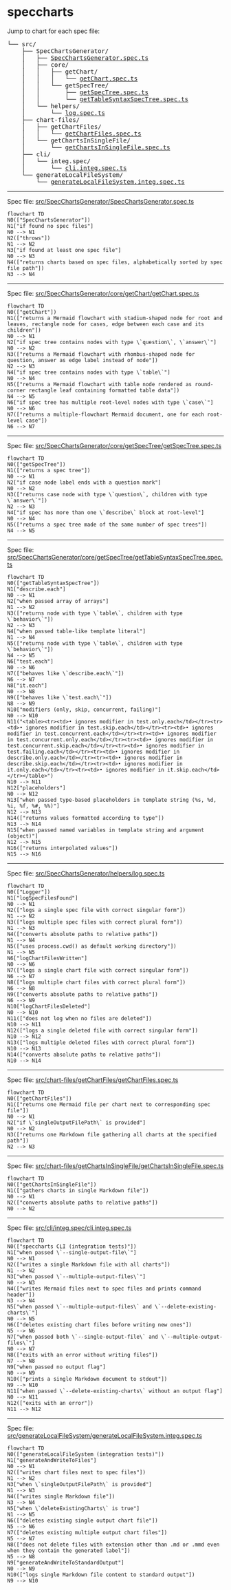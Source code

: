 # speccharts

Jump to chart for each spec file:

<pre>└── src/<br />    ├── SpecChartsGenerator/<br />    │   ├── <a href="#src-SpecChartsGenerator-SpecChartsGeneratorspects">SpecChartsGenerator.spec.ts</a><br />    │   ├── core/<br />    │   │   ├── getChart/<br />    │   │   │   └── <a href="#src-SpecChartsGenerator-core-getChart-getChartspects">getChart.spec.ts</a><br />    │   │   └── getSpecTree/<br />    │   │       ├── <a href="#src-SpecChartsGenerator-core-getSpecTree-getSpecTreespects">getSpecTree.spec.ts</a><br />    │   │       └── <a href="#src-SpecChartsGenerator-core-getSpecTree-getTableSyntaxSpecTreespects">getTableSyntaxSpecTree.spec.ts</a><br />    │   └── helpers/<br />    │       └── <a href="#src-SpecChartsGenerator-helpers-logspects">log.spec.ts</a><br />    ├── chart-files/<br />    │   ├── getChartFiles/<br />    │   │   └── <a href="#src-chart-files-getChartFiles-getChartFilesspects">getChartFiles.spec.ts</a><br />    │   └── getChartsInSingleFile/<br />    │       └── <a href="#src-chart-files-getChartsInSingleFile-getChartsInSingleFilespects">getChartsInSingleFile.spec.ts</a><br />    ├── cli/<br />    │   └── integ.spec/<br />    │       └── <a href="#src-cli-integspec-cliintegspects">cli.integ.spec.ts</a><br />    └── generateLocalFileSystem/<br />        └── <a href="#src-generateLocalFileSystem-generateLocalFileSystemintegspects">generateLocalFileSystem.integ.spec.ts</a><br /></pre>

---

Spec file: <a id="src-SpecChartsGenerator-SpecChartsGeneratorspects" href="src/SpecChartsGenerator/SpecChartsGenerator.spec.ts">src/SpecChartsGenerator/SpecChartsGenerator.spec.ts</a>

```mermaid
flowchart TD
N0(["SpecChartsGenerator"])
N1["if found no spec files"]
N0 --> N1
N2(["throws"])
N1 --> N2
N3["if found at least one spec file"]
N0 --> N3
N4(["returns charts based on spec files, alphabetically sorted by spec file path"])
N3 --> N4
```

---

Spec file: <a id="src-SpecChartsGenerator-core-getChart-getChartspects" href="src/SpecChartsGenerator/core/getChart/getChart.spec.ts">src/SpecChartsGenerator/core/getChart/getChart.spec.ts</a>

```mermaid
flowchart TD
N0(["getChart"])
N1(["returns a Mermaid flowchart with stadium-shaped node for root and leaves, rectangle node for cases, edge between each case and its children"])
N0 --> N1
N2["if spec tree contains nodes with type \`question\`, \`answer\`"]
N0 --> N2
N3(["returns a Mermaid flowchart with rhombus-shaped node for question, answer as edge label instead of node"])
N2 --> N3
N4["if spec tree contains nodes with type \`table\`"]
N0 --> N4
N5(["returns a Mermaid flowchart with table node rendered as round-corner rectangle leaf containing formatted table data"])
N4 --> N5
N6["if spec tree has multiple root-level nodes with type \`case\`"]
N0 --> N6
N7(["returns a multiple-flowchart Mermaid document, one for each root-level case"])
N6 --> N7
```

---

Spec file: <a id="src-SpecChartsGenerator-core-getSpecTree-getSpecTreespects" href="src/SpecChartsGenerator/core/getSpecTree/getSpecTree.spec.ts">src/SpecChartsGenerator/core/getSpecTree/getSpecTree.spec.ts</a>

```mermaid
flowchart TD
N0(["getSpecTree"])
N1(["returns a spec tree"])
N0 --> N1
N2["if case node label ends with a question mark"]
N0 --> N2
N3(["returns case node with type \`question\`, children with type \`answer\`"])
N2 --> N3
N4["if spec has more than one \`describe\` block at root-level"]
N0 --> N4
N5(["returns a spec tree made of the same number of spec trees"])
N4 --> N5
```

---

Spec file: <a id="src-SpecChartsGenerator-core-getSpecTree-getTableSyntaxSpecTreespects" href="src/SpecChartsGenerator/core/getSpecTree/getTableSyntaxSpecTree.spec.ts">src/SpecChartsGenerator/core/getSpecTree/getTableSyntaxSpecTree.spec.ts</a>

```mermaid
flowchart TD
N0(["getTableSyntaxSpecTree"])
N1["describe.each"]
N0 --> N1
N2["when passed array of arrays"]
N1 --> N2
N3(["returns node with type \`table\`, children with type \`behavior\`"])
N2 --> N3
N4["when passed table-like template literal"]
N1 --> N4
N5(["returns node with type \`table\`, children with type \`behavior\`"])
N4 --> N5
N6["test.each"]
N0 --> N6
N7(["behaves like \`describe.each\`"])
N6 --> N7
N8["it.each"]
N0 --> N8
N9(["behaves like \`test.each\`"])
N8 --> N9
N10["modifiers (only, skip, concurrent, failing)"]
N0 --> N10
N11("<table><tr><td>• ignores modifier in test.only.each</td></tr><tr><td>• ignores modifier in test.skip.each</td></tr><tr><td>• ignores modifier in test.concurrent.each</td></tr><tr><td>• ignores modifier in test.concurrent.only.each</td></tr><tr><td>• ignores modifier in test.concurrent.skip.each</td></tr><tr><td>• ignores modifier in test.failing.each</td></tr><tr><td>• ignores modifier in describe.only.each</td></tr><tr><td>• ignores modifier in describe.skip.each</td></tr><tr><td>• ignores modifier in it.only.each</td></tr><tr><td>• ignores modifier in it.skip.each</td></tr></table>")
N10 --> N11
N12["placeholders"]
N0 --> N12
N13["when passed type-based placeholders in template string (%s, %d, %i, %f, %#, %%)"]
N12 --> N13
N14(["returns values formatted according to type"])
N13 --> N14
N15["when passed named variables in template string and argument (object)"]
N12 --> N15
N16(["returns interpolated values"])
N15 --> N16
```

---

Spec file: <a id="src-SpecChartsGenerator-helpers-logspects" href="src/SpecChartsGenerator/helpers/log.spec.ts">src/SpecChartsGenerator/helpers/log.spec.ts</a>

```mermaid
flowchart TD
N0(["Logger"])
N1["logSpecFilesFound"]
N0 --> N1
N2(["logs a single spec file with correct singular form"])
N1 --> N2
N3(["logs multiple spec files with correct plural form"])
N1 --> N3
N4(["converts absolute paths to relative paths"])
N1 --> N4
N5(["uses process.cwd() as default working directory"])
N1 --> N5
N6["logChartFilesWritten"]
N0 --> N6
N7(["logs a single chart file with correct singular form"])
N6 --> N7
N8(["logs multiple chart files with correct plural form"])
N6 --> N8
N9(["converts absolute paths to relative paths"])
N6 --> N9
N10["logChartFilesDeleted"]
N0 --> N10
N11(["does not log when no files are deleted"])
N10 --> N11
N12(["logs a single deleted file with correct singular form"])
N10 --> N12
N13(["logs multiple deleted files with correct plural form"])
N10 --> N13
N14(["converts absolute paths to relative paths"])
N10 --> N14
```

---

Spec file: <a id="src-chart-files-getChartFiles-getChartFilesspects" href="src/chart-files/getChartFiles/getChartFiles.spec.ts">src/chart-files/getChartFiles/getChartFiles.spec.ts</a>

```mermaid
flowchart TD
N0(["getChartFiles"])
N1(["returns one Mermaid file per chart next to corresponding spec file"])
N0 --> N1
N2["if \`singleOutputFilePath\` is provided"]
N0 --> N2
N3(["returns one Markdown file gathering all charts at the specified path"])
N2 --> N3
```

---

Spec file: <a id="src-chart-files-getChartsInSingleFile-getChartsInSingleFilespects" href="src/chart-files/getChartsInSingleFile/getChartsInSingleFile.spec.ts">src/chart-files/getChartsInSingleFile/getChartsInSingleFile.spec.ts</a>

```mermaid
flowchart TD
N0(["getChartsInSingleFile"])
N1(["gathers charts in single Markdown file"])
N0 --> N1
N2(["converts absolute paths to relative paths"])
N0 --> N2
```

---

Spec file: <a id="src-cli-integspec-cliintegspects" href="src/cli/integ.spec/cli.integ.spec.ts">src/cli/integ.spec/cli.integ.spec.ts</a>

```mermaid
flowchart TD
N0(["speccharts CLI (integration tests)"])
N1["when passed \`--single-output-file\`"]
N0 --> N1
N2(["writes a single Markdown file with all charts"])
N1 --> N2
N3["when passed \`--multiple-output-files\`"]
N0 --> N3
N4(["writes Mermaid files next to spec files and prints command header"])
N3 --> N4
N5["when passed \`--multiple-output-files\` and \`--delete-existing-charts\`"]
N0 --> N5
N6(["deletes existing chart files before writing new ones"])
N5 --> N6
N7["when passed both \`--single-output-file\` and \`--multiple-output-files\`"]
N0 --> N7
N8(["exits with an error without writing files"])
N7 --> N8
N9["when passed no output flag"]
N0 --> N9
N10(["prints a single Markdown document to stdout"])
N9 --> N10
N11["when passed \`--delete-existing-charts\` without an output flag"]
N0 --> N11
N12(["exits with an error"])
N11 --> N12
```

---

Spec file: <a id="src-generateLocalFileSystem-generateLocalFileSystemintegspects" href="src/generateLocalFileSystem/generateLocalFileSystem.integ.spec.ts">src/generateLocalFileSystem/generateLocalFileSystem.integ.spec.ts</a>

```mermaid
flowchart TD
N0(["generateLocalFileSystem (integration tests)"])
N1["generateAndWriteToFiles"]
N0 --> N1
N2(["writes chart files next to spec files"])
N1 --> N2
N3["when \`singleOutputFilePath\` is provided"]
N1 --> N3
N4(["writes single Markdown file"])
N3 --> N4
N5["when \`deleteExistingCharts\` is true"]
N1 --> N5
N6(["deletes existing single output chart file"])
N5 --> N6
N7(["deletes existing multiple output chart files"])
N5 --> N7
N8(["does not delete files with extension other than .md or .mmd even when they contain the generated label"])
N5 --> N8
N9["generateAndWriteToStandardOutput"]
N0 --> N9
N10(["logs single Markdown file content to standard output"])
N9 --> N10
```

<!-- ✴ Generated by speccharts v0.4.3 ✴ https://github.com/arnaudrenaud/speccharts -->
